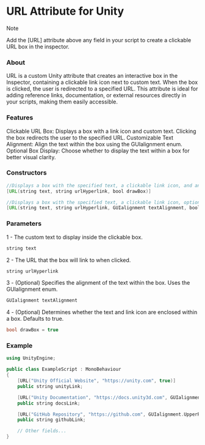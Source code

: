 # URL Attribute for Unity
> [!NOTE]
> Add the [URL] attribute above any field in your script to create a clickable URL box in the inspector.

### About
URL is a custom Unity attribute that creates an interactive box in the Inspector, containing a clickable link icon next to custom text. When the box is clicked, the user is redirected to a specified URL. 
This attribute is ideal for adding reference links, documentation, or external resources directly in your scripts, making them easily accessible.

### Features
Clickable URL Box: Displays a box with a link icon and custom text. Clicking the box redirects the user to the specified URL.
Customizable Text Alignment: Align the text within the box using the GUIalignment enum.
Optional Box Display: Choose whether to display the text within a box for better visual clarity.

### Constructors
```java
//Displays a box with the specified text, a clickable link icon, and an optional surrounding box.
[URL(string text, string urlHyperlink, bool drawBox)]
```
```java
//Displays a box with the specified text, a clickable link icon, optional text alignment, and an optional surrounding box.
[URL(string text, string urlHyperlink, GUIalignment textAlignment, bool drawBox)]
```

### Parameters
1 - The custom text to display inside the clickable box.
```cpp
string text
```
2 - The URL that the box will link to when clicked.
```cpp
string urlHyperlink
```
3 - (Optional) Specifies the alignment of the text within the box. Uses the GUIalignment enum.
```javascript
GUIalignment textAlignment
```
4 - (Optional) Determines whether the text and link icon are enclosed within a box. Defaults to true.
```cpp
bool drawBox = true
```

### Example
```cpp
using UnityEngine;

public class ExampleScript : MonoBehaviour
{
    [URL("Unity Official Website", "https://unity.com", true)]
    public string unityLink;

    [URL("Unity Documentation", "https://docs.unity3d.com", GUIalignment.MiddleCenter, true)]
    public string docsLink;

    [URL("GitHub Repository", "https://github.com", GUIalignment.UpperRight, false)]
    public string githubLink;

    // Other fields...
}
```

